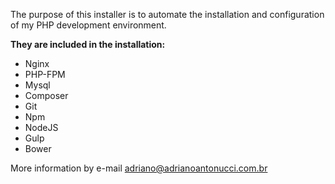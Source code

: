 The purpose of this installer is to automate the installation and configuration of my PHP development environment.

**They are included in the installation:**

 - Nginx
 - PHP-FPM
 - Mysql
 - Composer
 - Git
 - Npm
 - NodeJS
 - Gulp
 - Bower

More information by e-mail adriano@adrianoantonucci.com.br
